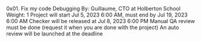 0x01. Fix my code
Debugging
 By: Guillaume, CTO at Holberton School
 Weight: 1
 Project will start Jul 5, 2023 6:00 AM, must end by Jul 19, 2023 6:00 AM
 Checker will be released at Jul 8, 2023 6:00 PM
 Manual QA review must be done (request it when you are done with the project)
 An auto review will be launched at the deadline
